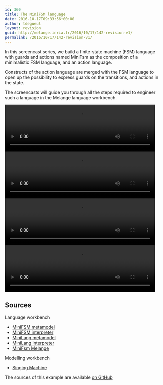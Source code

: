 ```yaml
---
id: 360
title: The MiniFSM language
date: 2016-10-17T09:33:56+00:00
author: tdegueul
layout: revision
guid: http://melange.inria.fr/2016/10/17/142-revision-v1/
permalink: /2016/10/17/142-revision-v1/
---
```

In this screencast series, we build a finite-state machine (FSM) language with guards and actions named MiniFsm as the composition of a minimalistic FSM language, and an action language.

Constructs of the action language are merged with the FSM language to open up the possibility to express guards on the transitions, and actions in the state.

The screencasts will guide you through all the steps required to engineer such a language in the Melange language workbench.

<video src="https://raw.githubusercontent.com/diverse-project/melange/gh-pages/screencast/Melange\_MiniFsm\_Part1.mp4" controls="controls" width="480" height="150">  
Sorry, your browser doesn&#8217;t support embedded videos,  
but don&#8217;t worry, you can [download it](https://raw.githubusercontent.com/diverse-project/melange/gh-pages/screencast/Melange_MiniFsm_Part1.mp4)  
and watch it with your favorite video player!  
</video>

<video src="https://raw.githubusercontent.com/diverse-project/melange/gh-pages/screencast/Melange\_MiniFsm\_Part2.mp4" controls="controls" width="480" height="150">  
Sorry, your browser doesn&#8217;t support embedded videos,  
but don&#8217;t worry, you can [download it](https://raw.githubusercontent.com/diverse-project/melange/gh-pages/screencast/Melange_MiniFsm_Part2.mp4)  
and watch it with your favorite video player!  
</video>

<video src="https://raw.githubusercontent.com/diverse-project/melange/gh-pages/screencast/Melange\_MiniFsm\_Part3.mp4" controls="controls" width="480" height="150">  
Sorry, your browser doesn&#8217;t support embedded videos,  
but don&#8217;t worry, you can [download it](https://raw.githubusercontent.com/diverse-project/melange/gh-pages/screencast/Melange_MiniFsm_Part3.mp4)  
and watch it with your favorite video player!  
</video>

<video src="https://raw.githubusercontent.com/diverse-project/melange/gh-pages/screencast/Melange\_MiniFsm\_Part4.mp4" controls="controls" width="480" height="150">  
Sorry, your browser doesn&#8217;t support embedded videos,  
but don&#8217;t worry, you can [download it](https://raw.githubusercontent.com/diverse-project/melange/gh-pages/screencast/Melange_MiniFsm_Part4.mp4)  
and watch it with your favorite video player!  
</video>

## Sources

Language workbench

  * [MiniFSM metamodel](https://ci.inria.fr/k3al/job/melange-master/ws/examples/MiniFSM/languageProjects/fr.inria.diverse.minifsm/*zip*/fr.inria.diverse.minifsm.zip)
  * [MiniFSM interpreter](https://ci.inria.fr/k3al/job/melange-master/ws/examples/MiniFSM/languageProjects/fr.inria.diverse.minifsm.interpreter/*zip*/fr.inria.diverse.minifsm.interpreter.zip)
  * [MiniLang metamodel](https://ci.inria.fr/k3al/job/melange-master/ws/examples/MiniFSM/languageProjects/fr.inria.diverse.minilang/*zip*/fr.inria.diverse.minilang.zip)
  * [MiniLang interpreter](https://ci.inria.fr/k3al/job/melange-master/ws/examples/MiniFSM/languageProjects/fr.inria.diverse.minilang.interpreter/*zip*/fr.inria.diverse.minilang.interpreter.zip)
  * [MiniFsm Melange](https://ci.inria.fr/k3al/job/melange-master/ws/examples/MiniFSM/languageProjects/fr.inria.diverse.melange.fsm/*zip*/fr.inria.diverse.melange.fsm.zip)

Modelling workbench

  * [Singing Machine](https://ci.inria.fr/k3al/job/melange-master/ws/examples/MiniFSM/modelProjects/fr.inria.diverse.singingmachine/*zip*/fr.inria.diverse.singingmachine.zip)

The sources of this example are available [on GitHub](https://github.com/diverse-project/melange/tree/master/examples/MiniFSM)
